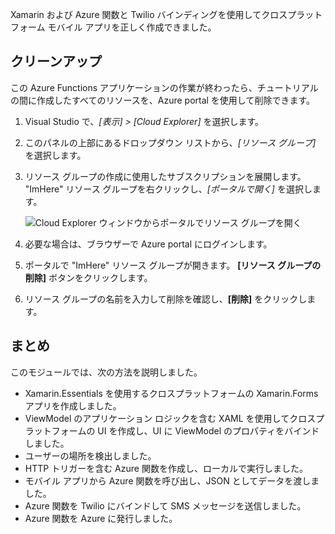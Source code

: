 Xamarin および Azure 関数と Twilio バインディングを使用してクロスプラットフォーム モバイル アプリを正しく作成できました。

## <a name="clean-up"></a>クリーンアップ

<!---TODO: Update for sandbox?--->

この Azure Functions アプリケーションの作業が終わったら、チュートリアルの間に作成したすべてのリソースを、Azure portal を使用して削除できます。

1. Visual Studio で、*[表示] > [Cloud Explorer]* を選択します。

1. このパネルの上部にあるドロップダウン リストから、*[リソース グループ]* を選択します。

1. リソース グループの作成に使用したサブスクリプションを展開します。 "ImHere" リソース グループを右クリックし、*[ポータルで開く]* を選択します。

    ![Cloud Explorer ウィンドウからポータルでリソース グループを開く](../media/9-open-resource-group-in-portal.png)

1. 必要な場合は、ブラウザーで Azure portal にログインします。

1. ポータルで "ImHere" リソース グループが開きます。 **[リソース グループの削除]** ボタンをクリックします。

1. リソース グループの名前を入力して削除を確認し、**[削除]** をクリックします。

## <a name="summary"></a>まとめ

このモジュールでは、次の方法を説明しました。

- Xamarin.Essentials を使用するクロスプラットフォームの Xamarin.Forms アプリを作成しました。
- ViewModel のアプリケーション ロジックを含む XAML を使用してクロスプラットフォームの UI を作成し、UI に ViewModel のプロパティをバインドしました。
- ユーザーの場所を検出しました。
- HTTP トリガーを含む Azure 関数を作成し、ローカルで実行しました。
- モバイル アプリから Azure 関数を呼び出し、JSON としてデータを渡しました。
- Azure 関数を Twilio にバインドして SMS メッセージを送信しました。
- Azure 関数を Azure に発行しました。